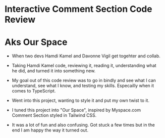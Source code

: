 # Interactive Comment Section Code Review

# Aks Our Space

- When two devs Hamdi Kamel and Davonne Vigil get togehter and collab.

- Taking Hamdi Kamel code, reviewing it, reading it, understanding what he did, and turned it into something new.

- My goal out of this code review was to go in bindly and see what I can understand, see what I know, and testing my skills. Especailly when it comes to TypeScript.

- Went into this project, wanting to style it and put my own twist to it.

- I tuned this project into "Our Space", inspired by Myspace.com Comment Section styled in Tailwind CSS.

- It was a lot of fun and also confusing. Got stuck a few times but in the end I am happy the way it turned out.
